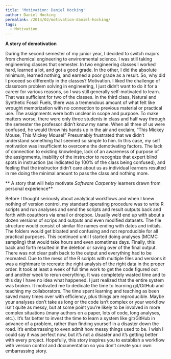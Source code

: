 ```yaml
---
title: 'Motivation: Daniel Hocking'
author: Daniel Hocking
permalink: /2014/02/motivation-daniel-hocking/
tags:
  - Motivation
---
```

**A story of demotivation**

During the second semester of my junior year, I decided to switch majors from chemical engineering to environmental science. I was still taking engineering classes that semester. In two engineering classes I worked hard, learned a lot, and got a good grade. In the other, I did the absolute minimum, learned nothing, and earned a poor grade as a result. So, why did I proceed so differently in the classes? Motivation. I liked the challenge of classroom problem solving in engineering, I just didn&#8217;t want to do it for a career for various reasons, so I was still generally self-motivated to learn. That was sufficient for two of the classes. In the third class, Natural and Synthetic Fossil Fuels, there was a tremendous amount of what felt like wrought memorization with no connection to previous material or practical use. The assignments were both unclear in scope and purpose. To make matters worse, there were only three students in class and half way through the semester the professor didn&#8217;t know my name. When all three of us were confused, he would throw his hands up in the air and exclaim, &#8220;This Mickey Mouse, This Mickey Mouse!&#8221; Presumably frustrated that we didn&#8217;t understand something that seemed so simple to him. In this case, my self motivation was insufficient to overcome the demotivating factors. The lack of connection to existing knowledge, lack of an awareness of purpose of the assignments, inability of the instructor to recognize that expert blind spots in instruction (as indicated by 100% of the class being confused), and feeling that the instructor didn&#8217;t care about us as individual learners resulted in me doing the minimal amount to pass the class and nothing more.

** A story that will help motivate *Software Carpentry* learners drawn from personal experience**

Before I thought seriously about analytical workflows and when I knew nothing of version control, my standard operating procedure was to write R scripts and run analyses and send the scripts and result outputs back and forth with coauthors via email or dropbox. Usually we&#8217;d end up with about a dozen versions of scrips and outputs and even modified datasets. The file structure would consist of similar file names ending with dates and initials. The folders would get bloated and confusing and not reproducible for all practical purposes. This continued until I started doing analyses (MCMC sampling) that would take hours and even sometimes days. Finally, this back and forth resulted in the deletion or saving over of the final output. There was not clear path back to the output and everything had to be recreated. Due to the mess of the R scripts with multiple files and versions it was a nightmare to recreate the right analysis of the right data in the proper order. It took at least a week of full time work to get the code figured out and another week to rerun everything. It was completely wasted time and to this day I have no idea what happened. I just realized that the entire system was broken. It motivated me to dedicate the time to learning git/GitHub and teaching my collaborators. The time spent learning and teaching as been saved many times over with efficiency, plus things are reproducible. Maybe your analyses don&#8217;t take as long or the code isn&#8217;t complex or your workflow isn&#8217;t quite as messy, but at some point you&#8217;re likely to be involved in more complex situations (many authors on a paper, lots of code, long analyses, etc.). It&#8217;s far better to invest the time to learn a system like git/GitHub in advance of a problem, rather than finding yourself in a disaster down the road. It&#8217;s embarrassing to even admit how messy things used to be. I wish I could say it was perfect now, but it&#8217;s not a disaster and it&#8217;s getting better with every project. Hopefully, this story inspires you to establish a workflow with version control and documentation so you don&#8217;t create your own embarrassing story.

&nbsp;

&nbsp;
